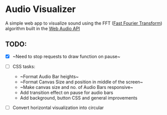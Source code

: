 # Audio Visualizer

A simple web app to visualize sound using the FFT ([Fast Fourier Transform](https://en.wikipedia.org/wiki/Fast_Fourier_transform)) algorithm built in the [Web Audio API](https://developer.mozilla.org/en-US/docs/Web/API/Web_Audio_API)

## TODO:

- [x] ~Need to stop requests to draw function on pause~
- [ ] CSS tasks:  
    * ~Format Audio Bar heights~  
    * ~Format Canvas Size and position in middle of the screen~  
    * ~Make canvas size and no. of Audio Bars responsive~
    * Add transition effect on pause for audio bars  
    * Add background, button CSS and general improvements    

- [ ] Convert horizontal visualization into circular
